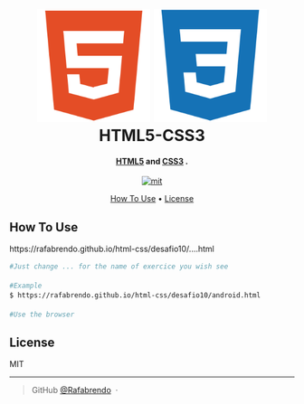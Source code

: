 <h1 align="center">
  <br>
  <a href="#"><img src="https://raw.githubusercontent.com/devicons/devicon/master/icons/html5/html5-plain.svg" alt="html" width="200"></a>
  <a href="#"><img src="https://raw.githubusercontent.com/devicons/devicon/master/icons/css3/css3-plain.svg" alt="html" width="200"></a>
  <br>
  HTML5-CSS3
  <br>
</h1>

<h4 align="center"><a href="#" target="_blank">HTML5</a> and <a href="#" target="_blank">CSS3</a> .</h4>

<p align="center">
  <a href="https://github.com/Rafabrendo/html-css/blob/main/LICENSE">
    <img src="https://img.shields.io/npm/l/react" alt="mit">
</p>

<p align="center">
  <a href="#how-to-use">How To Use</a> • 
  <a href="#license">License</a>
</p>


## How To Use

<p> https://rafabrendo.github.io/html-css/desafio10/....html </p>

```bash
#Just change ... for the name of exercice you wish see

#Example
$ https://rafabrendo.github.io/html-css/desafio10/android.html

#Use the browser

```



## License

MIT

---

> GitHub [@Rafabrendo](https://github.com/Rafabrendo) &nbsp;&middot;&nbsp;



